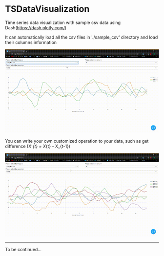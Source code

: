 # TSDataVisualization
Time series data visualization with sample csv data using Dash(https://dash.plotly.com/)

It can automatically load all the csv files in './sample_csv' directory and load their columns information

![](https://github.com/yasuhiro0802/TSDataVisualization/blob/master/readme_gif/1.gif)

You can write your own customized operation to your data, such as get difference (X'_{t} = X_{t} - X_{t-1})

![](https://github.com/yasuhiro0802/TSDataVisualization/blob/master/readme_gif/2.gif)

---

To be continued...